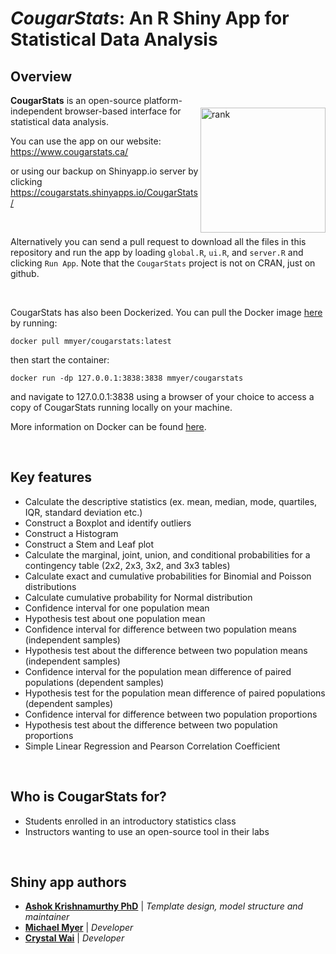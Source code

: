 <!---
![CougarStats logo](https://github.com/cwai097/COMP5690/blob/master/www/CougarStats.png)
-->

# _CougarStats_: An R Shiny App for Statistical Data Analysis

## Overview

<img align="right" src="https://github.com/cwai097/COMP5690/blob/master/www/CougarStats.png" alt="rank" width="200" style="margin-top: 20px" /> 

**CougarStats** is an open-source platform-independent browser-based interface for statistical data analysis. 

You can use the app on our website: <https://www.cougarstats.ca/>

or using our backup on Shinyapp.io server by clicking <https://cougarstats.shinyapps.io/CougarStats/>

<br>

Alternatively you can send a pull request to download all the files in this repository and run the app by loading `global.R`, `ui.R`, and `server.R` and clicking `Run App`. Note that the ``CougarStats`` project is not on CRAN, just on github.

<br>

CougarStats has also been Dockerized. You can pull the Docker image <a href="https://hub.docker.com/repository/docker/mmyer/cougarstats/general">here</a> by running:

    docker pull mmyer/cougarstats:latest

then start the container:

    docker run -dp 127.0.0.1:3838:3838 mmyer/cougarstats

and navigate to 127.0.0.1:3838 using a browser of your choice to access a copy of CougarStats running locally on your machine.

More information on Docker can be found <a href="https://www.docker.com/get-started/">here</a>.

<br>

## Key features

- Calculate the descriptive statistics (ex. mean, median, mode, quartiles, IQR, standard deviation etc.)
- Construct a Boxplot and identify outliers
- Construct a Histogram
- Construct a Stem and Leaf plot
- Calculate the marginal, joint, union, and conditional probabilities for a contingency table (2x2, 2x3, 3x2, and 3x3 tables)
- Calculate exact and cumulative probabilities for Binomial and Poisson distributions
- Calculate cumulative probability for Normal distribution
- Confidence interval for one population mean
- Hypothesis test about one population mean
- Confidence interval for difference between two population means (independent samples)
- Hypothesis test about the difference between two population means (independent samples)
- Confidence interval for the population mean difference of paired populations (dependent samples) 
- Hypothesis test for the population mean difference of paired populations (dependent samples)
- Confidence interval for difference between two population proportions
- Hypothesis test about the difference between two population proportions   
- Simple Linear Regression and Pearson Correlation Coefficient

<br>

## Who is CougarStats for?

- Students enrolled in an introductory statistics class
- Instructors wanting to use an open-source tool in their labs

<br>

## Shiny app authors

* **<a href="https://github.com/ashokkrish">Ashok Krishnamurthy PhD</a>** | *Template design, model structure and maintainer*
* **<a href="https://github.com/m-myer">Michael Myer</a>** | *Developer*
* **<a href="https://github.com/cwai097">Crystal Wai</a>** | *Developer*
